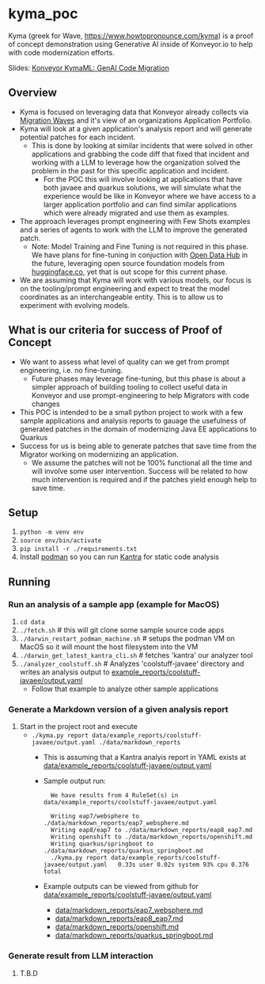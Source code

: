 # kyma_poc

Kyma (greek for Wave, https://www.howtopronounce.com/kyma) is a proof of concept demonstration using Generative AI inside of Konveyor.io to help with code modernization efforts.

Slides: [Konveyor KymaML: GenAI Code Migration](https://docs.google.com/presentation/d/1_HNyHyiM12CF0MOSMOhSp12_9ghUh5tDSFTHLnqN1tE/edit#slide=id.g28c0e0d2936_0_621)

## Overview
* Kyma is focused on leveraging data that Konveyor already collects via [Migration Waves](https://github.com/konveyor/enhancements/tree/master/enhancements/migration-waves) and it's view of an organizations Application Portfolio.
* Kyma will look at a given application's analysis report and will generate potential patches for each incident.
    * This is done by looking at similar incidents that were solved in other applications and grabbing the code diff that fixed that incident and working with a LLM to leverage how the organization solved the problem in the past for this specific application and incident.
        * For the POC this will involve looking at applications that have both javaee and quarkus solutions, we will simulate what the experience would be like in Konveyor where we have access to a larger application portfolio and can find similar applications which were already migrated and use them as examples.
* The approach leverages prompt engineering with Few Shots examples and a series of agents to work with the LLM to improve the generated patch.
    * Note:  Model Training and Fine Tuning is not required in this phase.  We have plans for fine-tuning in conjuction with [Open Data Hub](https://opendatahub.io/) in the future, leveraging open source foundation models from [huggingface.co](https://huggingface.co/), yet that is out scope for this current phase.
* We are assuming that Kyma will work with various models, our focus is on the tooling/prompt engineering and expect to treat the model coordinates as an interchangeable entity.  This is to allow us to experiment with evolving models.

## What is our criteria for success of Proof of Concept
* We want to assess what level of quality can we get from prompt engineering, i.e. no fine-tuning.
    * Future phases may leverage fine-tuning, but this phase is about a simpler approach of building tooling to collect useful data in Konveyor and use prompt-engineering to help Migrators with code changes
* This POC is intended to be a small python project to work with a few sample applications and analysis reports to gauage the usefulness of generated patches in the domain of modernizing Java EE applications to Quarkus
* Success for us is being able to generate patches that save time from the Migrator working on modernizing an application.  
    * We assume the patches will not be 100% functional all the time and will involve some user intervention.  Success will be related to how much intervention is required and if the patches yield enough help to save time.

## Setup
1. `python -m venv env`
2. `source env/bin/activate`
3. `pip install -r ./requirements.txt`
4. Install [podman](https://podman.io/) so you can run [Kantra](https://github.com/konveyor/kantra) for static code analysis

## Running
### Run an analysis of a sample app (example for MacOS)
1. `cd data`
2. `./fetch.sh` # this will git clone some sample source code apps
3. `./darwin_restart_podman_machine.sh` # setups the podman VM on MacOS so it will mount the host filesystem into the VM
4. `./darwin_get_latest_kantra_cli.sh` # fetches 'kantra' our analyzer tool
5. `./analyzer_coolstuff.sh` # Analyzes 'coolstuff-javaee' directory and writes an analysis output to [example_reports/coolstuff-javaee/output.yaml](/data/example_reports/coolstuff-javaee/output.yaml)
    * Follow that example to analyze other sample applications

### Generate a Markdown version of a given analysis report
1. Start in the project root and execute
    * `./kyma.py report data/example_reports/coolstuff-javaee/output.yaml ./data/markdown_reports  `
        * This is assuming that a Kantra analyis report in YAML exists at [data/example_reports/coolstuff-javaee/output.yaml](data/example_reports/coolstuff-javaee/output.yaml)
        * Sample output run:

                We have results from 4 RuleSet(s) in data/example_reports/coolstuff-javaee/output.yaml

                Writing eap7/websphere to ./data/markdown_reports/eap7_websphere.md
                Writing eap8/eap7 to ./data/markdown_reports/eap8_eap7.md
                Writing openshift to ./data/markdown_reports/openshift.md
                Writing quarkus/springboot to ./data/markdown_reports/quarkus_springboot.md
                ./kyma.py report data/example_reports/coolstuff-javaee/output.yaml   0.33s user 0.02s system 93% cpu 0.376 total
        * Example outputs can be viewed from github for [data/example_reports/coolstuff-javaee/output.yaml](data/example_reports/coolstuff-javaee/output.yaml)
            * [data/markdown_reports/eap7_websphere.md](data/markdown_reports/eap7_websphere.md)
            * [data/markdown_reports/eap8_eap7.md](data/markdown_reports/eap8_eap7.md)
            * [data/markdown_reports/openshift.md](data/markdown_reports/openshift.md)
            * [data/markdown_reports/quarkus_springboot.md](data/markdown_reports/quarkus_springboot.md)

### Generate result from LLM interaction
1. T.B.D